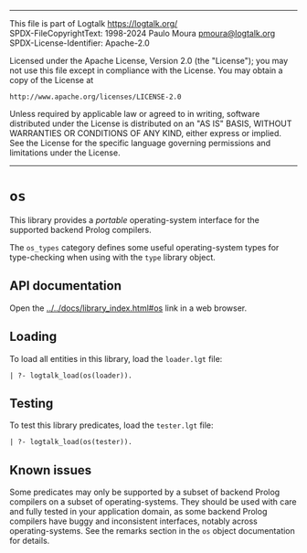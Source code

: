 ________________________________________________________________________

This file is part of Logtalk <https://logtalk.org/>  
SPDX-FileCopyrightText: 1998-2024 Paulo Moura <pmoura@logtalk.org>  
SPDX-License-Identifier: Apache-2.0

Licensed under the Apache License, Version 2.0 (the "License");
you may not use this file except in compliance with the License.
You may obtain a copy of the License at

    http://www.apache.org/licenses/LICENSE-2.0

Unless required by applicable law or agreed to in writing, software
distributed under the License is distributed on an "AS IS" BASIS,
WITHOUT WARRANTIES OR CONDITIONS OF ANY KIND, either express or implied.
See the License for the specific language governing permissions and
limitations under the License.
________________________________________________________________________


`os`
====

This library provides a *portable* operating-system interface for the
supported backend Prolog compilers.

The `os_types` category defines some useful operating-system types for
type-checking when using with the `type` library object.


API documentation
-----------------

Open the [../../docs/library_index.html#os](../../docs/library_index.html#os)
link in a web browser.


Loading
-------

To load all entities in this library, load the `loader.lgt` file:

	| ?- logtalk_load(os(loader)).


Testing
-------

To test this library predicates, load the `tester.lgt` file:

	| ?- logtalk_load(os(tester)).


Known issues
------------

Some predicates may only be supported by a subset of backend Prolog compilers
on a subset of operating-systems. They should be used with care and fully
tested in your application domain, as some backend Prolog compilers have buggy
and inconsistent interfaces, notably across operating-systems. See the
remarks section in the `os` object documentation for details.
